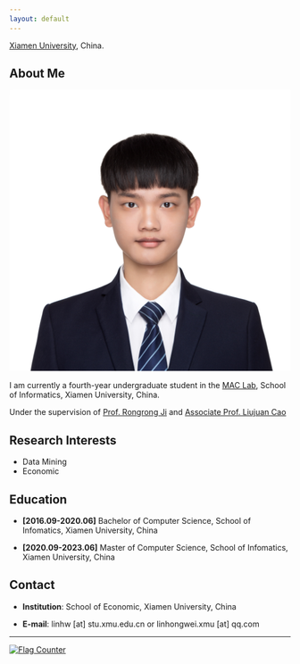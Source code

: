 ```yaml
---
layout: default
---
```


[Xiamen University](http://www.xmu.edu.cn/), China.

## About Me

<img class="profile-picture" src="raw.jpg">

I am currently a fourth-year undergraduate student in the [MAC Lab](http://mac.xmu.edu.cn/), School of Informatics, Xiamen University, China.

Under the supervision of [Prof. Rongrong Ji](https://mac.xmu.edu.cn/rrji/) and [Associate Prof. Liujuan Cao](https://information.xmu.edu.cn/info/1019/3182.htm)

## Research Interests 

- Data Mining
- Economic

## Education

- **[2016.09-2020.06]** Bachelor of Computer Science, School of Infomatics, Xiamen University, China

- **[2020.09-2023.06]** Master of Computer Science, School of Infomatics, Xiamen University, China


## Contact

- **Institution**: School of Economic, Xiamen University, China

- **E-mail**:  linhw [at] stu.xmu.edu.cn or linhongwei.xmu [at] qq.com 

---
<a href="https://info.flagcounter.com/Gj6T"><img src="https://s11.flagcounter.com/count2/Gj6T/bg_FFFFFF/txt_000000/border_CCCCCC/columns_3/maxflags_10/viewers_0/labels_0/pageviews_0/flags_0/percent_0/" alt="Flag Counter" border="0"></a>
